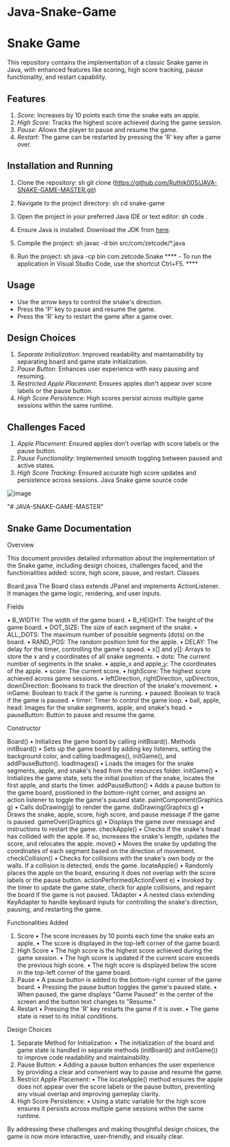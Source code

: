 # Java-Snake-Game
# Snake Game

This repository contains the implementation of a classic Snake game in Java, with enhanced features like scoring, high score tracking, pause functionality, and restart capability.

## Features

1. *Score*: Increases by 10 points each time the snake eats an apple.
2. *High Score*: Tracks the highest score achieved during the game session.
3. *Pause*: Allows the player to pause and resume the game.
4. *Restart*: The game can be restarted by pressing the 'R' key after a game over.

## Installation and Running

1. Clone the repository:
    sh
    git clone  (https://github.com/Ruthik005/JAVA-SNAKE-GAME-MASTER.git)
    

3. Navigate to the project directory:
    sh
    cd snake-game
    

4. Open the project in your preferred Java IDE or text editor:
    sh
    code .
    

5. Ensure Java is installed. Download the JDK from [here](https://www.oracle.com/java/technologies/javase-downloads.html).

6. Compile the project:
    sh
    javac -d bin src/com/zetcode/*.java
    

7. Run the project:
    sh
    java -cp bin com.zetcode.Snake
   **** - To run the application in Visual Studio Code, use the shortcut Ctrl+F5. ****

## Usage

- Use the arrow keys to control the snake's direction.
- Press the 'P' key to pause and resume the game.
- Press the 'R' key to restart the game after a game over.

## Design Choices

1. *Separate Initialization*: Improved readability and maintainability by separating board and game state initialization.
2. *Pause Button*: Enhances user experience with easy pausing and resuming.
3. *Restricted Apple Placement*: Ensures apples don't appear over score labels or the pause button.
4. *High Score Persistence*: High scores persist across multiple game sessions within the same runtime.

## Challenges Faced

1. *Apple Placement*: Ensured apples don't overlap with score labels or the pause button.
2. *Pause Functionality*: Implemented smooth toggling between paused and active states.
3. *High Score Tracking*: Ensured accurate high score updates and persistence across sessions.
Java Snake game source code

![image](https://github.com/Ruthik005/JAVA-SNAKE-GAME-MASTER/assets/157978872/f830b9b5-5591-4436-b1bb-35a828df2d05)

 
"# JAVA-SNAKE-GAME-MASTER" 

## Snake Game Documentation
Overview

This document provides detailed information about the implementation of the Snake game, including design choices, challenges faced, and the functionalities added: score, high score, pause, and restart.
Classes

Board.java
The Board class extends JPanel and implements ActionListener. It manages the game logic, rendering, and user inputs.

Fields

•	B_WIDTH: The width of the game board.
•	B_HEIGHT: The height of the game board.
•	DOT_SIZE: The size of each segment of the snake.
•	ALL_DOTS: The maximum number of possible segments (dots) on the board.
•	RAND_POS: The random position limit for the apple.
•	DELAY: The delay for the timer, controlling the game's speed.
•	x[] and y[]: Arrays to store the x and y coordinates of all snake segments.
•	dots: The current number of segments in the snake.
•	apple_x and apple_y: The coordinates of the apple.
•	score: The current score.
•	highScore: The highest score achieved across game sessions.
•	leftDirection, rightDirection, upDirection, downDirection: Booleans to track the direction of the snake's movement.
•	inGame: Boolean to track if the game is running.
•	paused: Boolean to track if the game is paused.
•	timer: Timer to control the game loop.
•	ball, apple, head: Images for the snake segments, apple, and snake's head.
•	pauseButton: Button to pause and resume the game.

Constructor

Board()
•	Initializes the game board by calling initBoard().
Methods
initBoard()
•	Sets up the game board by adding key listeners, setting the background color, and calling loadImages(), initGame(), and addPauseButton().
loadImages()
•	Loads the images for the snake segments, apple, and snake's head from the resources folder.
initGame()
•	Initializes the game state, sets the initial position of the snake, locates the first apple, and starts the timer.
addPauseButton()
•	Adds a pause button to the game board, positioned in the bottom-right corner, and assigns an action listener to toggle the game's paused state.
paintComponent(Graphics g)
•	Calls doDrawing(g) to render the game.
doDrawing(Graphics g)
•	Draws the snake, apple, score, high score, and pause message if the game is paused.
gameOver(Graphics g)
•	Displays the game over message and instructions to restart the game.
checkApple()
•	Checks if the snake's head has collided with the apple. If so, increases the snake's length, updates the score, and relocates the apple.
move()
•	Moves the snake by updating the coordinates of each segment based on the direction of movement.
checkCollision()
•	Checks for collisions with the snake's own body or the walls. If a collision is detected, ends the game.
locateApple()
•	Randomly places the apple on the board, ensuring it does not overlap with the score labels or the pause button.
actionPerformed(ActionEvent e)
•	Invoked by the timer to update the game state, check for apple collisions, and repaint the board if the game is not paused.
TAdapter
•	A nested class extending KeyAdapter to handle keyboard inputs for controlling the snake's direction, pausing, and restarting the game.

Functionalities Added

1. Score
•	The score increases by 10 points each time the snake eats an apple.
•	The score is displayed in the top-left corner of the game board.
2. High Score
•	The high score is the highest score achieved during the game session.
•	The high score is updated if the current score exceeds the previous high score.
•	The high score is displayed below the score in the top-left corner of the game board.
3. Pause
•	A pause button is added to the bottom-right corner of the game board.
•	Pressing the pause button toggles the game's paused state.
•	When paused, the game displays "Game Paused" in the center of the screen and the button text changes to "Resume."
4. Restart
•	Pressing the 'R' key restarts the game if it is over.
•	The game state is reset to its initial conditions.

Design Choices

1.	Separate Method for Initialization:
•	The initialization of the board and game state is handled in separate methods (initBoard() and initGame()) to improve code readability and maintainability.
2.	Pause Button:
•	Adding a pause button enhances the user experience by providing a clear and convenient way to pause and resume the game.
3.	Restrict Apple Placement:
•	The locateApple() method ensures the apple does not appear over the score labels or the pause button, preventing any visual overlap and improving gameplay clarity.
4.	High Score Persistence:
•	Using a static variable for the high score ensures it persists across multiple game sessions within the same runtime.
 
By addressing these challenges and making thoughtful design choices, the game is now more interactive, user-friendly, and visually clear.


